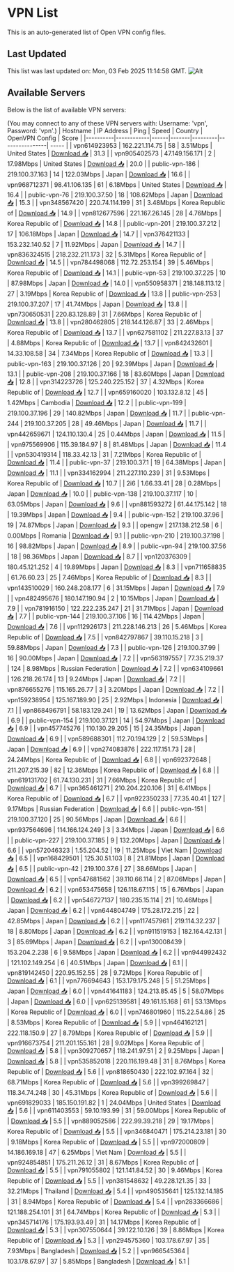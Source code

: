 # VPN List

This is an auto-generated list of Open VPN config files.

## Last Updated

This list was last updated on: Mon, 03 Feb 2025 11:14:58 GMT.
![Alt](https://repobeats.axiom.co/api/embed/186b98318ef1479477931607c1ad7d823f12451f.svg "Repobeats analytics image")

## Available Servers

Below is the list of available VPN servers:

(You may connect to any of these VPN servers with: Username: 'vpn', Password: 'vpn'.)
| Hostname | IP Address | Ping | Speed | Country | OpenVPN Config | Score |
|----------|------------|------|-------|---------|----------------| ----- |
| vpn614923953 | 162.221.114.75 | 58 | 3.51Mbps | United States | [Download 📥](./configs/server_0_US.ovpn) | 31.3 |
| vpn905402573 | 47.149.156.171 | 2 | 17.98Mbps | United States | [Download 📥](./configs/server_1_US.ovpn) | 20.0 |
| public-vpn-186 | 219.100.37.163 | 14 | 122.03Mbps | Japan | [Download 📥](./configs/server_2_JP.ovpn) | 16.6 |
| vpn968712371 | 98.41.106.135 | 61 | 6.18Mbps | United States | [Download 📥](./configs/server_3_US.ovpn) | 16.4 |
| public-vpn-76 | 219.100.37.50 | 18 | 108.62Mbps | Japan | [Download 📥](./configs/server_4_JP.ovpn) | 15.3 |
| vpn348567420 | 220.74.114.199 | 31 | 3.48Mbps | Korea Republic of | [Download 📥](./configs/server_5_KR.ovpn) | 14.9 |
| vpn812677596 | 221.167.26.145 | 28 | 4.76Mbps | Korea Republic of | [Download 📥](./configs/server_6_KR.ovpn) | 14.8 |
| public-vpn-201 | 219.100.37.212 | 17 | 106.18Mbps | Japan | [Download 📥](./configs/server_7_JP.ovpn) | 14.7 |
| vpn376421133 | 153.232.140.52 | 7 | 11.92Mbps | Japan | [Download 📥](./configs/server_8_JP.ovpn) | 14.7 |
| vpn836324515 | 218.232.211.173 | 32 | 5.31Mbps | Korea Republic of | [Download 📥](./configs/server_9_KR.ovpn) | 14.5 |
| vpn784498068 | 112.72.253.154 | 39 | 5.46Mbps | Korea Republic of | [Download 📥](./configs/server_10_KR.ovpn) | 14.1 |
| public-vpn-53 | 219.100.37.225 | 10 | 87.98Mbps | Japan | [Download 📥](./configs/server_11_JP.ovpn) | 14.0 |
| vpn550958371 | 218.148.113.12 | 27 | 3.19Mbps | Korea Republic of | [Download 📥](./configs/server_12_KR.ovpn) | 13.8 |
| public-vpn-253 | 219.100.37.207 | 17 | 41.74Mbps | Japan | [Download 📥](./configs/server_13_JP.ovpn) | 13.8 |
| vpn730650531 | 220.83.128.89 | 31 | 7.66Mbps | Korea Republic of | [Download 📥](./configs/server_14_KR.ovpn) | 13.8 |
| vpn280462805 | 218.144.126.87 | 33 | 2.46Mbps | Korea Republic of | [Download 📥](./configs/server_15_KR.ovpn) | 13.7 |
| vpn627581102 | 211.227.83.13 | 37 | 4.88Mbps | Korea Republic of | [Download 📥](./configs/server_16_KR.ovpn) | 13.7 |
| vpn842432601 | 14.33.108.58 | 34 | 7.34Mbps | Korea Republic of | [Download 📥](./configs/server_17_KR.ovpn) | 13.3 |
| public-vpn-163 | 219.100.37.126 | 20 | 92.39Mbps | Japan | [Download 📥](./configs/server_18_JP.ovpn) | 13.1 |
| public-vpn-208 | 219.100.37.166 | 18 | 83.60Mbps | Japan | [Download 📥](./configs/server_19_JP.ovpn) | 12.8 |
| vpn314223726 | 125.240.225.152 | 37 | 4.32Mbps | Korea Republic of | [Download 📥](./configs/server_20_KR.ovpn) | 12.7 |
| vpn659160020 | 103.132.8.12 | 45 | 1.42Mbps | Cambodia | [Download 📥](./configs/server_21_KH.ovpn) | 12.2 |
| public-vpn-199 | 219.100.37.196 | 29 | 140.82Mbps | Japan | [Download 📥](./configs/server_22_JP.ovpn) | 11.7 |
| public-vpn-244 | 219.100.37.205 | 28 | 49.46Mbps | Japan | [Download 📥](./configs/server_23_JP.ovpn) | 11.7 |
| vpn442659671 | 124.110.130.4 | 25 | 0.44Mbps | Japan | [Download 📥](./configs/server_24_JP.ovpn) | 11.5 |
| vpn975569906 | 115.39.184.97 | 8 | 81.48Mbps | Japan | [Download 📥](./configs/server_25_JP.ovpn) | 11.4 |
| vpn530419314 | 118.33.42.13 | 31 | 7.21Mbps | Korea Republic of | [Download 📥](./configs/server_26_KR.ovpn) | 11.4 |
| public-vpn-37 | 219.100.37.1 | 19 | 64.38Mbps | Japan | [Download 📥](./configs/server_27_JP.ovpn) | 11.1 |
| vpn334162994 | 211.227.110.239 | 31 | 9.53Mbps | Korea Republic of | [Download 📥](./configs/server_28_KR.ovpn) | 10.7 |
| 2i6 | 1.66.33.41 | 28 | 0.28Mbps | Japan | [Download 📥](./configs/server_29_JP.ovpn) | 10.0 |
| public-vpn-138 | 219.100.37.117 | 10 | 63.05Mbps | Japan | [Download 📥](./configs/server_30_JP.ovpn) | 9.6 |
| vpn881593272 | 61.44.175.142 | 18 | 19.39Mbps | Japan | [Download 📥](./configs/server_31_JP.ovpn) | 9.4 |
| public-vpn-152 | 219.100.37.96 | 19 | 74.87Mbps | Japan | [Download 📥](./configs/server_32_JP.ovpn) | 9.3 |
| opengw | 217.138.212.58 | 6 | 0.00Mbps | Romania | [Download 📥](./configs/server_33_RO.ovpn) | 9.1 |
| public-vpn-210 | 219.100.37.198 | 16 | 98.82Mbps | Japan | [Download 📥](./configs/server_34_JP.ovpn) | 8.9 |
| public-vpn-94 | 219.100.37.56 | 18 | 98.36Mbps | Japan | [Download 📥](./configs/server_35_JP.ovpn) | 8.7 |
| vpn120376309 | 180.45.121.252 | 4 | 19.89Mbps | Japan | [Download 📥](./configs/server_36_JP.ovpn) | 8.3 |
| vpn711658835 | 61.76.60.23 | 25 | 7.46Mbps | Korea Republic of | [Download 📥](./configs/server_37_KR.ovpn) | 8.3 |
| vpn143510029 | 160.248.208.177 | 6 | 31.15Mbps | Japan | [Download 📥](./configs/server_38_JP.ovpn) | 7.9 |
| vpn482495676 | 180.147.190.94 | 2 | 10.15Mbps | Japan | [Download 📥](./configs/server_39_JP.ovpn) | 7.9 |
| vpn781916150 | 122.222.235.247 | 21 | 31.71Mbps | Japan | [Download 📥](./configs/server_40_JP.ovpn) | 7.7 |
| public-vpn-144 | 219.100.37.106 | 16 | 114.42Mbps | Japan | [Download 📥](./configs/server_41_JP.ovpn) | 7.6 |
| vpn112926173 | 211.228.146.213 | 26 | 5.46Mbps | Korea Republic of | [Download 📥](./configs/server_42_KR.ovpn) | 7.5 |
| vpn842797867 | 39.110.15.218 | 3 | 59.88Mbps | Japan | [Download 📥](./configs/server_43_JP.ovpn) | 7.3 |
| public-vpn-126 | 219.100.37.99 | 16 | 90.00Mbps | Japan | [Download 📥](./configs/server_44_JP.ovpn) | 7.2 |
| vpn563197557 | 77.35.219.37 | 124 | 8.98Mbps | Russian Federation | [Download 📥](./configs/server_45_RU.ovpn) | 7.2 |
| vpn634109661 | 126.218.26.174 | 13 | 9.24Mbps | Japan | [Download 📥](./configs/server_46_JP.ovpn) | 7.2 |
| vpn876655276 | 115.165.26.77 | 3 | 3.20Mbps | Japan | [Download 📥](./configs/server_47_JP.ovpn) | 7.2 |
| vpn159238954 | 125.167.189.90 | 25 | 2.92Mbps | Indonesia | [Download 📥](./configs/server_48_ID.ovpn) | 7.1 |
| vpn868496791 | 58.183.129.241 | 19 | 13.62Mbps | Japan | [Download 📥](./configs/server_49_JP.ovpn) | 6.9 |
| public-vpn-154 | 219.100.37.121 | 14 | 54.97Mbps | Japan | [Download 📥](./configs/server_50_JP.ovpn) | 6.9 |
| vpn457745276 | 110.130.29.205 | 15 | 24.35Mbps | Japan | [Download 📥](./configs/server_51_JP.ovpn) | 6.9 |
| vpn589688301 | 112.70.194.129 | 2 | 59.53Mbps | Japan | [Download 📥](./configs/server_52_JP.ovpn) | 6.9 |
| vpn274083876 | 222.117.151.73 | 28 | 24.24Mbps | Korea Republic of | [Download 📥](./configs/server_53_KR.ovpn) | 6.8 |
| vpn692372648 | 211.207.215.39 | 82 | 12.36Mbps | Korea Republic of | [Download 📥](./configs/server_54_KR.ovpn) | 6.8 |
| vpn619131702 | 61.74.130.231 | 31 | 7.66Mbps | Korea Republic of | [Download 📥](./configs/server_55_KR.ovpn) | 6.7 |
| vpn365461271 | 210.204.220.106 | 31 | 6.41Mbps | Korea Republic of | [Download 📥](./configs/server_56_KR.ovpn) | 6.7 |
| vpn922350233 | 77.35.40.41 | 127 | 9.17Mbps | Russian Federation | [Download 📥](./configs/server_57_RU.ovpn) | 6.6 |
| public-vpn-151 | 219.100.37.120 | 25 | 90.56Mbps | Japan | [Download 📥](./configs/server_58_JP.ovpn) | 6.6 |
| vpn937564696 | 114.166.124.249 | 3 | 3.34Mbps | Japan | [Download 📥](./configs/server_59_JP.ovpn) | 6.6 |
| public-vpn-227 | 219.100.37.185 | 9 | 132.20Mbps | Japan | [Download 📥](./configs/server_60_JP.ovpn) | 6.6 |
| vpn572046323 | 1.55.204.52 | 19 | 11.25Mbps | Viet Nam | [Download 📥](./configs/server_61_VN.ovpn) | 6.5 |
| vpn168429501 | 125.30.51.103 | 8 | 21.81Mbps | Japan | [Download 📥](./configs/server_62_JP.ovpn) | 6.5 |
| public-vpn-42 | 219.100.37.6 | 27 | 38.66Mbps | Japan | [Download 📥](./configs/server_63_JP.ovpn) | 6.5 |
| vpn547681562 | 39.110.66.114 | 2 | 87.06Mbps | Japan | [Download 📥](./configs/server_64_JP.ovpn) | 6.2 |
| vpn653475658 | 126.118.67.115 | 15 | 6.76Mbps | Japan | [Download 📥](./configs/server_65_JP.ovpn) | 6.2 |
| vpn546727137 | 180.235.15.114 | 21 | 10.46Mbps | Japan | [Download 📥](./configs/server_66_JP.ovpn) | 6.2 |
| vpn644804749 | 175.28.172.215 | 22 | 42.85Mbps | Japan | [Download 📥](./configs/server_67_JP.ovpn) | 6.2 |
| vpn117457961 | 219.114.32.237 | 18 | 8.80Mbps | Japan | [Download 📥](./configs/server_68_JP.ovpn) | 6.2 |
| vpn911519153 | 182.164.42.131 | 3 | 85.69Mbps | Japan | [Download 📥](./configs/server_69_JP.ovpn) | 6.2 |
| vpn130008439 | 153.204.2.238 | 6 | 9.58Mbps | Japan | [Download 📥](./configs/server_70_JP.ovpn) | 6.2 |
| vpn944992432 | 121.102.149.254 | 6 | 40.51Mbps | Japan | [Download 📥](./configs/server_71_JP.ovpn) | 6.1 |
| vpn819142450 | 220.95.152.55 | 28 | 9.72Mbps | Korea Republic of | [Download 📥](./configs/server_72_KR.ovpn) | 6.1 |
| vpn776694643 | 153.179.175.248 | 5 | 51.25Mbps | Japan | [Download 📥](./configs/server_73_JP.ovpn) | 6.0 |
| vpn441641183 | 124.213.85.45 | 5 | 58.07Mbps | Japan | [Download 📥](./configs/server_74_JP.ovpn) | 6.0 |
| vpn625139581 | 49.161.15.168 | 61 | 53.13Mbps | Korea Republic of | [Download 📥](./configs/server_75_KR.ovpn) | 6.0 |
| vpn746801960 | 115.22.54.86 | 25 | 8.53Mbps | Korea Republic of | [Download 📥](./configs/server_76_KR.ovpn) | 5.9 |
| vpn464162121 | 222.118.150.9 | 27 | 8.79Mbps | Korea Republic of | [Download 📥](./configs/server_77_KR.ovpn) | 5.9 |
| vpn916673754 | 211.201.155.161 | 28 | 9.02Mbps | Korea Republic of | [Download 📥](./configs/server_78_KR.ovpn) | 5.8 |
| vpn309270657 | 118.241.97.51 | 2 | 9.25Mbps | Japan | [Download 📥](./configs/server_79_JP.ovpn) | 5.8 |
| vpn535852018 | 220.116.199.48 | 31 | 8.76Mbps | Korea Republic of | [Download 📥](./configs/server_80_KR.ovpn) | 5.6 |
| vpn818650430 | 222.102.97.164 | 32 | 68.71Mbps | Korea Republic of | [Download 📥](./configs/server_81_KR.ovpn) | 5.6 |
| vpn399269847 | 118.34.74.248 | 30 | 45.31Mbps | Korea Republic of | [Download 📥](./configs/server_82_KR.ovpn) | 5.6 |
| vpn691829033 | 185.150.191.82 | 1 | 24.04Mbps | United States | [Download 📥](./configs/server_83_US.ovpn) | 5.6 |
| vpn611403553 | 59.10.193.99 | 31 | 59.00Mbps | Korea Republic of | [Download 📥](./configs/server_84_KR.ovpn) | 5.5 |
| vpn889052586 | 222.99.39.218 | 29 | 19.17Mbps | Korea Republic of | [Download 📥](./configs/server_85_KR.ovpn) | 5.5 |
| vpn346840471 | 175.214.23.181 | 30 | 9.18Mbps | Korea Republic of | [Download 📥](./configs/server_86_KR.ovpn) | 5.5 |
| vpn972000809 | 14.186.169.18 | 47 | 6.25Mbps | Viet Nam | [Download 📥](./configs/server_87_VN.ovpn) | 5.5 |
| vpn924854851 | 175.211.26.12 | 31 | 8.67Mbps | Korea Republic of | [Download 📥](./configs/server_88_KR.ovpn) | 5.5 |
| vpn791055802 | 121.141.84.52 | 30 | 9.46Mbps | Korea Republic of | [Download 📥](./configs/server_89_KR.ovpn) | 5.5 |
| vpn381548632 | 49.228.121.35 | 33 | 32.21Mbps | Thailand | [Download 📥](./configs/server_90_TH.ovpn) | 5.4 |
| vpn490535641 | 125.132.14.185 | 31 | 8.94Mbps | Korea Republic of | [Download 📥](./configs/server_91_KR.ovpn) | 5.4 |
| vpn283366686 | 121.188.254.101 | 31 | 64.74Mbps | Korea Republic of | [Download 📥](./configs/server_92_KR.ovpn) | 5.3 |
| vpn345714176 | 175.193.93.49 | 31 | 14.17Mbps | Korea Republic of | [Download 📥](./configs/server_93_KR.ovpn) | 5.3 |
| vpn307550644 | 39.122.10.126 | 39 | 8.86Mbps | Korea Republic of | [Download 📥](./configs/server_94_KR.ovpn) | 5.3 |
| vpn294575360 | 103.178.67.97 | 35 | 7.93Mbps | Bangladesh | [Download 📥](./configs/server_95_BD.ovpn) | 5.2 |
| vpn966545364 | 103.178.67.97 | 37 | 5.85Mbps | Bangladesh | [Download 📥](./configs/server_96_BD.ovpn) | 5.1 |
